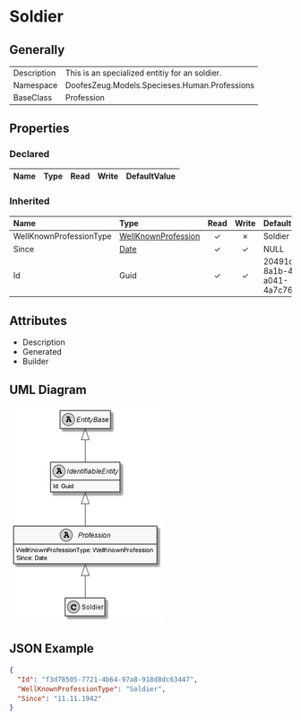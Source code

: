 ﻿# Soldier

## Generally

|||
|:-|:-|
|Description|This is an specialized entitiy for an soldier.|
|Namespace|DoofesZeug.Models.Specieses.Human.Professions|
|BaseClass|Profession|

## Properties

### Declared

|Name|Type|Read|Write|DefaultValue|
|:---|:---|:--:|:---:|:-----------|

### Inherited

|Name|Type|Read|Write|DefaultValue|
|:---|:---|:--:|:---:|:-----------|
|WellKnownProfessionType|[WellKnownProfession](../../Enumerations/DoofesZeug.Models.Specieses.Human.Professions/WellKnownProfession.md)|&#x2713;|&#x2717;|Soldier|
|Since|[Date](../../Models/DoofesZeug.Models.DateAndTime/Date.md)|&#x2713;|&#x2713;|NULL|
|Id|Guid|&#x2713;|&#x2713;|20491d26-8a1b-4d73-a041-4a7c76715ead|

## Attributes

- Description
- Generated
- Builder

## UML Diagram

![Soldier.png](./Soldier.png "Soldier")

## JSON Example

```json
{
  "Id": "f3d78505-7721-4b64-97a8-918d8dc63447",
  "WellKnownProfessionType": "Soldier",
  "Since": "11.11.1942"
}
```

